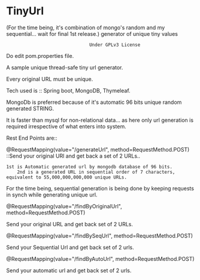 # TinyUrl
 (For the time being, it's combination of mongo's random and my sequential... wait for final 1st release.)
 generator of unique tiny values
 
          						   Under GPLv3 License

Do edit pom.properties file.

A sample unique thread-safe tiny url generator.

Every original URL must be unique.

Tech used is :: Spring boot, MongoDB, Thymeleaf.

MongoDb is preferred because of it's automatic 96 bits unique random generated STRING.

It is faster than mysql for non-relational data... as here only url generation is required irrespective of what enters into system.

Rest End Points are:: 

@RequestMapping(value="/generateUrl", method=RequestMethod.POST)
::Send your original URl and get back a set of 2 URLs.. 

	1st is Automatic generated url by mongodb database of 96 bits.
        2nd is a generated URL in sequential order of 7 characters, equivalent to 55,000,000,000,000 unique URLs.
	
For the time being, sequential generation is being done by keeping requests in synch while generating unique url.

@RequestMapping(value="/findByOriginalUrl", method=RequestMethod.POST)

Send your original URL and get back set of 2 URLs. 

@RequestMapping(value="/findBySeqUrl", method=RequestMethod.POST)

Send your Sequential Url and get back set of 2 urls.


@RequestMapping(value="/findByAutoUrl", method=RequestMethod.POST)

Send your automatic url and get back set of 2 urls.

